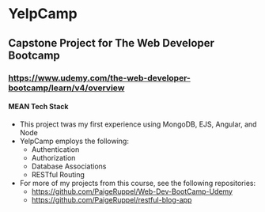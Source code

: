 # YelpCamp

## Capstone Project for The Web Developer Bootcamp
### https://www.udemy.com/the-web-developer-bootcamp/learn/v4/overview

#### MEAN Tech Stack
* This project twas my first experience using MongoDB, EJS, Angular, and Node
* YelpCamp employs the following:  
  * Authentication
  * Authorization
  * Database Associations
  * RESTful Routing 
* For more of my projects from this course, see the following repositories:  
  * https://github.com/PaigeRuppel/Web-Dev-BootCamp-Udemy
  * https://github.com/PaigeRuppel/restful-blog-app